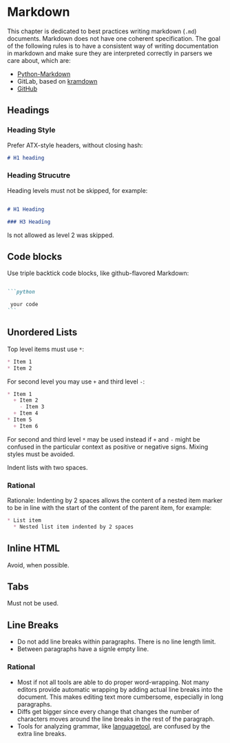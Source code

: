 # Markdown

This chapter is dedicated to best practices writing markdown (`.md`) documents. Markdown does not have one coherent specification. The goal of the following rules is to have a consistent way of writing documentation in markdown and make sure they are interpreted correctly in parsers we care about, which are:

 * [Python-Markdown](https://github.com/Python-Markdown/markdown)
 * GitLab, based on [kramdown](https://kramdown.gettalong.org/)
 * [GitHub](https://github.github.com/gfm/)

## Headings


### Heading Style
Prefer ATX-style headers, without closing hash:

```markdown
# H1 heading
```

### Heading Strucutre

Heading levels must not be skipped, for example:

```markdown

# H1 Heading

### H3 Heading
```

Is not allowed as level 2 was skipped.


## Code blocks

Use triple backtick code blocks, like github-flavored Markdown:

````markdown

```python

 your code
```
````

## Unordered Lists

Top level items must use `*`:

```markdown
* Item 1
* Item 2
```

For second level you may use `+` and third level `-`:

```markdown
* Item 1
  + Item 2
    - Item 3
  + Item 4
* Item 5
  + Item 6
```

For second and third level `*` may be used instead if `+` and `-` might be confused in the particular context as positive or negative signs. Mixing styles must be avoided.

Indent lists with two spaces.

### Rational

Rationale: Indenting by 2 spaces allows the content of a nested item marker to be in line with the start of the content of the parent item, for example:

```markdown
* List item
  * Nested list item indented by 2 spaces
```

## Inline HTML

Avoid, when possible.

## Tabs

Must not be used.

## Line Breaks

 * Do not add line breaks within paragraphs. There is no line length limit.
 * Between paragraphs have a signle empty line.

### Rational

 * Most if not all tools are able to do proper word-wrapping. Not many editors provide automatic wrapping by adding actual line breaks into the document. This makes editing text more cumbersome, especially in long paragraphs.
 * Diffs get bigger since every change that changes the number of characters moves around the line breaks in the rest of the paragraph.
 * Tools for analyzing grammar, like [languagetool](https://languagetool.org/), are confused by the extra line breaks.